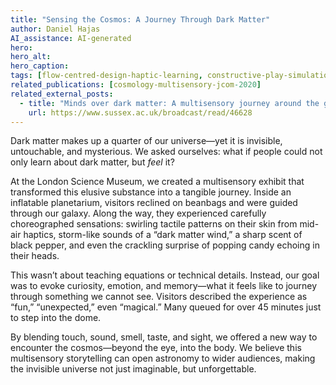 ```yaml
---
title: "Sensing the Cosmos: A Journey Through Dark Matter"
author: Daniel Hajas
AI_assistance: AI-generated
hero: 
hero_alt: 
hero_caption: 
tags: [flow-centred-design-haptic-learning, constructive-play-simulations]
related_publications: [cosmology-multisensory-jcom-2020]
related_external_posts:
  - title: "Minds over dark matter: A multisensory journey around the galaxy"
    url: https://www.sussex.ac.uk/broadcast/read/46628
---
```


Dark matter makes up a quarter of our universe—yet it is invisible, untouchable, and mysterious. We asked ourselves: what if people could not only learn about dark matter, but *feel* it?

<!--more-->

At the London Science Museum, we created a multisensory exhibit that transformed this elusive substance into a tangible journey. Inside an inflatable planetarium, visitors reclined on beanbags and were guided through our galaxy. Along the way, they experienced carefully choreographed sensations: swirling tactile patterns on their skin from mid-air haptics, storm-like sounds of a “dark matter wind,” a sharp scent of black pepper, and even the crackling surprise of popping candy echoing in their heads.

This wasn’t about teaching equations or technical details. Instead, our goal was to evoke curiosity, emotion, and memory—what it feels like to journey through something we cannot see. Visitors described the experience as “fun,” “unexpected,” even “magical.” Many queued for over 45 minutes just to step into the dome.

By blending touch, sound, smell, taste, and sight, we offered a new way to encounter the cosmos—beyond the eye, into the body. We believe this multisensory storytelling can open astronomy to wider audiences, making the invisible universe not just imaginable, but unforgettable.